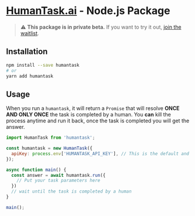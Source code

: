 # [HumanTask.ai](https://www.humantask.ai) - Node.js Package

> ⚠️ **This package is in private beta.** If you want to try it out, [join the waitlist](https://docs.google.com/forms/d/e/1FAIpQLSf-kk7AFk1u8tz5Bsl1WpxZQFXvP6TNUKZw5IvGqKRWLhWhUg/viewform).

## Installation

```bash
npm install --save humantask
# or
yarn add humantask
```


## Usage

When you run a `humantask`, it will return a `Promise` that will resolve **ONCE AND ONLY ONCE** the task is completed by a human. You **can** kill the process anytime and run it back, once the task is completed you will get the answer.

```javascript
import HumanTask from 'humantask';

const humantask = new HumanTask({
  apiKey: process.env['HUMANTASK_API_KEY'], // This is the default and can be omitted
});

async function main() {
  const answer = await humantask.run({
    // Put your task parameters here
  })
  // wait until the task is completed by a human
}

main();
```